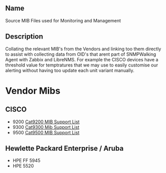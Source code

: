 ## Name
Source MIB Files used for Monitoring and Management 

## Description
Collating the relevant MIB's from the Vendors and linking too them directly to assist with collecting data from OID's that arent part of SNMPWalking Agent with Zabbix and LibreNMS. 
For example the CISCO devices have a threshold value for temptratures that we may use to easily customise our alerting without having too update each unit variant manually. 

# Vendor Mibs
## CISCO
- 9200 [Cat9200 MIB Support List](./Cisco/cisco-mibs-main/supportlists/cat9200/CAT9200.html)
- 9300 [Cat9300 Mib Support List](./Cisco/cisco-mibs-main/supportlists/cat9300/CAT9300.html)
- 9500 [Cat9500 MIB Support List](./Cisco/cisco-mibs-main/supportlists/cat9500/CAT9500.html)

## Hewlette Packard Enterprise / Aruba
- HPE FF 5945
- HPE 5520